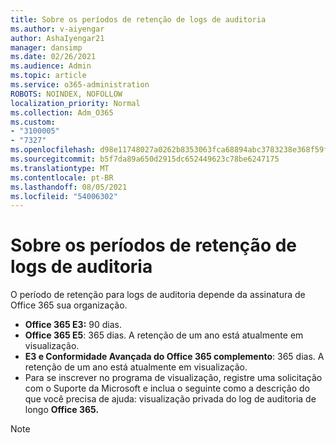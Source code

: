 ```yaml
---
title: Sobre os períodos de retenção de logs de auditoria
ms.author: v-aiyengar
author: AshaIyengar21
manager: dansimp
ms.date: 02/26/2021
ms.audience: Admin
ms.topic: article
ms.service: o365-administration
ROBOTS: NOINDEX, NOFOLLOW
localization_priority: Normal
ms.collection: Adm_O365
ms.custom:
- "3100005"
- "7327"
ms.openlocfilehash: d98e11748027a0262b8353063fca68894abc3783238e368f59f7457ea2ba0a8f
ms.sourcegitcommit: b5f7da89a650d2915dc652449623c78be6247175
ms.translationtype: MT
ms.contentlocale: pt-BR
ms.lasthandoff: 08/05/2021
ms.locfileid: "54006302"
---
```

# <a name="about-audit-logs-retention-periods"></a>Sobre os períodos de retenção de logs de auditoria

O período de retenção para logs de auditoria depende da assinatura de Office 365 sua organização.

- **Office 365 E3:** 90 dias.
- **Office 365 E5**: 365 dias. A retenção de um ano está atualmente em visualização.
- **E3 e Conformidade Avançada do Office 365 complemento**: 365 dias. A retenção de um ano está atualmente em visualização.
- Para se inscrever no programa de visualização, registre uma solicitação com o Suporte da Microsoft e inclua o seguinte como a descrição do que você precisa de ajuda: visualização privada do log de auditoria de longo **Office 365.**
> [!NOTE]
> O período de retenção se baseia no licenciamento por usuário. Por exemplo, se um usuário em sua organização tiver uma licença E3, os registros de auditoria para atividades executadas por esse usuário serão mantidos por 90 dias. Se um usuário diferente tiver uma licença E5, seus registros de auditoria serão mantidos por um ano.

Para saber mais, confira esta [perguntas frequentes.](https://go.microsoft.com/fwlink/?linkid=2115336)